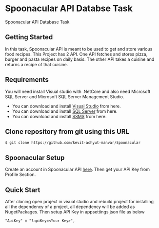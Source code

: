 # Spoonacular API Databse Task
Spoonacular API Database Task

## Getting Started

In this task, Spoonacular API is meant to be used to get and store various food recipes. This Project has 2 API. 
One API fetches and stores pizza, burger and pasta recipes on daily basis. The other API takes a cuisine and returns a recipe of that cuisine.

## Requirements
You will need install Visual studio with .NetCore and also need Microsoft SQL Server and Microsoft SQL Server Management Studio.

- You can download and install [Visual Studio](https://visualstudio.microsoft.com/downloads/) from here.
- You can download and install [SQL Server](https://www.microsoft.com/en-in/sql-server/sql-server-downloads) from here.
- You can download and install [SSMS](https://docs.microsoft.com/en-us/sql/ssms/download-sql-server-management-studio-ssms?view=sql-server-ver16) from here.

## Clone repository from git using this URL

```
$ git clone https://github.com/kevit-achyut-manvar/Spoonacular
```

## Spoonacular Setup

Create an account in Spoonacular API [here](https://spoonacular.com/food-api/console#Dashboard).
Then get your API Key from Profile Section.

## Quick Start

After cloning open project in visual studio and rebuild project for installing all the dependency of a project, all dependency will be added as NugetPackages.
Then setup API Key in appsettings.json file as below
```
"ApiKey" = "?apiKey=<Your Key>",
```
